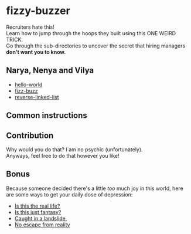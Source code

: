# fizzy-buzzer
Recruiters hate this!  
Learn how to jump through the hoops they built using this ONE WEIRD TRICK.  
Go through the sub-directories to uncover the secret that hiring managers **don't want you to know.**

## Narya, Nenya and Vilya
* [hello-world](hello-world/)
* [fizz-buzz](fizz-buzz/)
* [reverse-linked-list](reverse-linked-list/)

## Common instructions

## Contribution
Why would you do that? I am no psychic (unfortunately).  
Anyways, feel free to do that however you like!

## Bonus
Because someone decided there's a little *too* much joy in this world, here are some ways to get your daily dose of depression:
* [Is this the real life?](https://leetcode.com)
* [Is this just fantasy?](https://binarysearch.com)
* [Caught in a landslide,](https://hackerrank.com)
* [No escape from reality](https://www.codechef.com/)